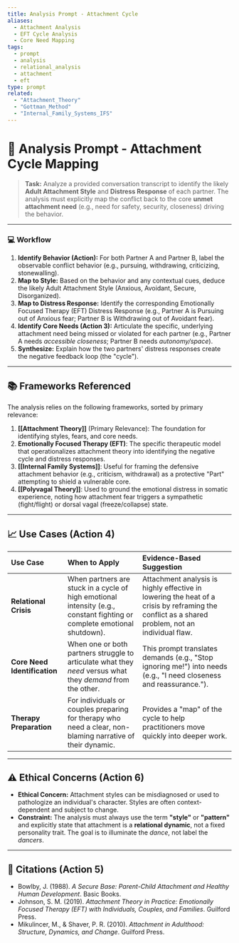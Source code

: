 ```yaml
---
title: Analysis Prompt - Attachment Cycle
aliases:
  - Attachment Analysis
  - EFT Cycle Analysis
  - Core Need Mapping
tags:
  - prompt
  - analysis
  - relational_analysis
  - attachment
  - eft
type: prompt
related:
  - "Attachment_Theory"
  - "Gottman_Method"
  - "Internal_Family_Systems_IFS"
---
```


<!-- @format -->

# 🔗 Analysis Prompt - Attachment Cycle Mapping

> **Task:** Analyze a provided conversation transcript to identify the likely **Adult Attachment Style** and **Distress Response** of each partner. The analysis must explicitly map the conflict back to the core **unmet attachment need** (e.g., need for safety, security, closeness) driving the behavior.

---

### 💻 Workflow

1.  **Identify Behavior (Action):** For both Partner A and Partner B, label the observable conflict behavior (e.g., pursuing, withdrawing, criticizing, stonewalling).
2.  **Map to Style:** Based on the behavior and any contextual cues, deduce the likely Adult Attachment Style (Anxious, Avoidant, Secure, Disorganized).
3.  **Map to Distress Response:** Identify the corresponding Emotionally Focused Therapy (EFT) Distress Response (e.g., Partner A is Pursuing out of Anxious fear; Partner B is Withdrawing out of Avoidant fear).
4.  **Identify Core Needs (Action 3):** Articulate the specific, underlying attachment need being missed or violated for each partner (e.g., Partner A needs _accessible closeness_; Partner B needs _autonomy/space_).
5.  **Synthesize:** Explain how the two partners' distress responses create the negative feedback loop (the "cycle").

---

## 📚 Frameworks Referenced

The analysis relies on the following frameworks, sorted by primary relevance:

1.  **[[Attachment Theory]]** (Primary Relevance): The foundation for identifying styles, fears, and core needs.
2.  **Emotionally Focused Therapy (EFT)**: The specific therapeutic model that operationalizes attachment theory into identifying the negative cycle and distress responses.
3.  **[[Internal Family Systems]]**: Useful for framing the defensive attachment behavior (e.g., criticism, withdrawal) as a protective "Part" attempting to shield a vulnerable core.
4.  **[[Polyvagal Theory]]**: Used to ground the emotional distress in somatic experience, noting how attachment fear triggers a sympathetic (fight/flight) or dorsal vagal (freeze/collapse) state.

---

## 📈 Use Cases (Action 4)

| Use Case                     | When to Apply                                                                                                            | Evidence-Based Suggestion                                                                                                                       |
| :--------------------------- | :----------------------------------------------------------------------------------------------------------------------- | :---------------------------------------------------------------------------------------------------------------------------------------------- |
| **Relational Crisis**        | When partners are stuck in a cycle of high emotional intensity (e.g., constant fighting or complete emotional shutdown). | Attachment analysis is highly effective in lowering the heat of a crisis by reframing the conflict as a shared problem, not an individual flaw. |
| **Core Need Identification** | When one or both partners struggle to articulate what they _need_ versus what they _demand_ from the other.              | This prompt translates demands (e.g., "Stop ignoring me!") into needs (e.g., "I need closeness and reassurance.").                              |
| **Therapy Preparation**      | For individuals or couples preparing for therapy who need a clear, non-blaming narrative of their dynamic.               | Provides a "map" of the cycle to help practitioners move quickly into deeper work.                                                              |

---

## ⚠️ Ethical Concerns (Action 6)

- **Ethical Concern:** Attachment styles can be misdiagnosed or used to pathologize an individual's character. Styles are often context-dependent and subject to change.
- **Constraint:** The analysis must always use the term **"style"** or **"pattern"** and explicitly state that attachment is a **relational dynamic**, not a fixed personality trait. The goal is to illuminate the _dance_, not label the _dancers_.

---

## 📖 Citations (Action 5)

- Bowlby, J. (1988). _A Secure Base: Parent-Child Attachment and Healthy Human Development_. Basic Books.
- Johnson, S. M. (2019). _Attachment Theory in Practice: Emotionally Focused Therapy (EFT) with Individuals, Couples, and Families_. Guilford Press.
- Mikulincer, M., & Shaver, P. R. (2010). _Attachment in Adulthood: Structure, Dynamics, and Change_. Guilford Press.
